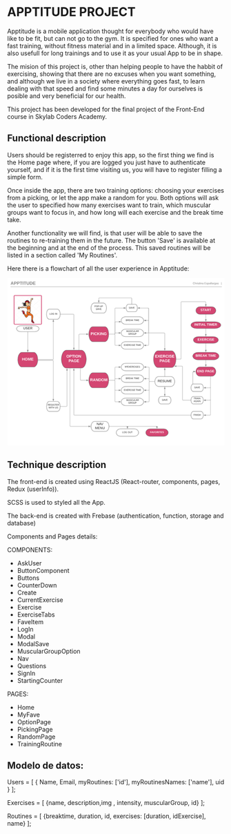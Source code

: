 
# APPTITUDE PROJECT

Apptitude is a mobile application thought for everybody who would have like to be fit, but can not go to the gym. It is specified for ones who want a fast training, without fitness material and in a limited space. Although, it is also usefull for long trainings and to use it as your usual App to be in shape.

The mision of this project is, other than helping people to have the habbit of exercising, showing that there are no excuses when you want something, and although we live in a society where everything goes fast, to learn dealing with that speed and find some minutes a day for ourselves is posible and  very beneficial for our health. 
  
This project has been developed for the final project of the Front-End course in Skylab Coders Academy.  

## Functional description

Users should be registerred to enjoy this app, so the first thing we find is the Home page where, if you are logged you just have to authenticate yourself, and if it is the first time visiting us, you will have to register filling a simple form.

Once inside the app, there are two training options: choosing your exercises from a picking, or let the app make a random for you. Both options will ask the user to specified how many exercises want to train, which muscular groups want to focus in, and how long will each exercise and the break time take.

Another functionality we will find, is that user will be able to save the routines to re-training them in the future. The button 'Save' is available at the beginning and at the end of the process. This saved routines will be listed in a section called 'My Routines'.

Here there is a flowchart of all the user experience in Apptitude:

![image](https://raw.githubusercontent.com/chrisspallargas/project/develop/apptitude/FlowchartApptitude.png)

## Technique description
The front-end is created using ReactJS (React-router, components, pages, Redux (userInfo)). 

SCSS is used to styled all the App. 

The back-end is created with Frebase (authentication, function, storage and database)

Components and Pages details:

COMPONENTS:
- AskUser
- ButtonComponent
- Buttons
- CounterDown
- Create
- CurrentExercise
- Exercise
- ExerciseTabs
- FaveItem
- LogIn
- Modal
- ModalSave
- MuscularGroupOption
- Nav
- Questions
- SignIn
- StartingCounter

PAGES:
- Home
- MyFave
- OptionPage
- PickingPage
- RandomPage
- TrainingRoutine

## Modelo de datos:

Users = [ { Name, Email, myRoutines: ['id'], myRoutinesNames: ['name'], uid } ];

Exercises = [ {name, description,img , intensity, muscularGroup, id} ];

Routines = [ {breaktime, duration, id, exercises: [duration, idExercise], name} ];

